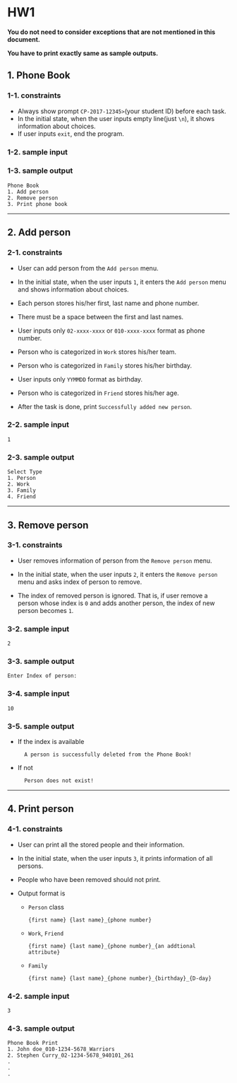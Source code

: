 # HW1

**You do not need to consider exceptions that are not mentioned in this document.**

**You have to print exactly same as sample outputs.**

## 1. Phone Book

### 1-1. constraints

- Always show prompt `CP-2017-12345>`(your student ID) before each task.
- In the initial state, when the user inputs empty line(just `\n`), it shows information about choices.
- If user inputs `exit`, end the program.

### 1-2. sample input

	
	
### 1-3. sample output

	Phone Book
	1. Add person
	2. Remove person
	3. Print phone book
	
---

## 2. Add person

### 2-1. constraints

- User can add person from the `Add person` menu.
- In the initial state, when the user inputs `1`, it enters the `Add person` menu and shows information about choices.


- Each person stores his/her first, last name and phone number.
- There must be a space between the first and last names.
- User inputs only `02-xxxx-xxxx` or `010-xxxx-xxxx` format as phone number.
- Person who is categorized in `Work` stores his/her team.
- Person who is categorized in `Family` stores his/her birthday.
- User inputs only `YYMMDD` format as birthday.
- Person who is categorized in `Friend` stores his/her age.
- After the task is done, print `Successfully added new person`.

### 2-2. sample input

	1
	
### 2-3. sample output

	Select Type
	1. Person
	2. Work
	3. Family
	4. Friend
	
---

## 3. Remove person

### 3-1. constraints

- User removes information of person from the `Remove person` menu.
- In the initial state, when the user inputs `2`, it enters the `Remove person` menu and asks index of person to remove.



- The index of removed person is ignored. That is, if user remove a person whose index is `0` and adds another person, the index of new person becomes `1`.

### 3-2. sample input

	2
	
### 3-3. sample output

	Enter Index of person: 
       
### 3-4. sample input

	10
	
### 3-5. sample output

- If the index is available
	
		A person is successfully deleted from the Phone Book!
        
- If not

		Person does not exist!
               
---

## 4. Print person

### 4-1. constraints

- User can print all the stored people and their information.
- In the initial state, when the user inputs `3`, it prints information of all persons.


- People who have been removed should not print.
- Output format is
	- `Person` class
	
		`{first name} {last name}_{phone number}`
		
	- `Work`, `Friend`

		`{first name} {last name}_{phone number}_{an addtional attribute}`
		
	- `Family`

		`{first name} {last name}_{phone number}_{birthday}_{D-day}`
			
		

### 4-2. sample input

	3
	
### 4-3. sample output

	Phone Book Print
	1. John doe_010-1234-5678_Warriors
	2. Stephen Curry_02-1234-5678_940101_261
	.
	.
	.
       
